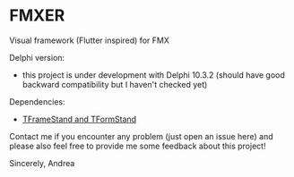 # FMXER
Visual framework (Flutter inspired) for FMX

Delphi version:
 - this project is under development with Delphi 10.3.2 (should have good backward compatibility but I haven't checked yet)

Dependencies:
  - [TFrameStand and TFormStand](https://github.com/andrea-magni/TFrameStand)
  
Contact me if you encounter any problem (just open an issue here) and please also feel free to provide me some feedback about this project!

Sincerely,
Andrea
